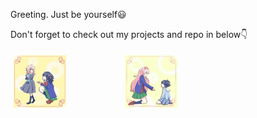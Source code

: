 Greeting. Just be yourself😃

 
Don't forget to check out my projects and repo in below👇


<div style = "
  content: "";
  clear: both;
  display: table;
">
  <div style="  float: left;
  width: 33.33%;
  padding: 5px;
  ">
    <img src="https://github.com/JonathanSum/JonathanSum/blob/master/112.jpg?raw=true" width="50%">
  </div>
  <div style="  float: left;
  width: 33.33%;
  padding: 5px;
  ">
    <img src="https://github.com/JonathanSum/JonathanSum/blob/master/111.jpg?raw=true" width="50%">
  </div>
  <div style="  float: left;
  width: 33.33%;
  padding: 5px;
  ">

  </div>
</div>

